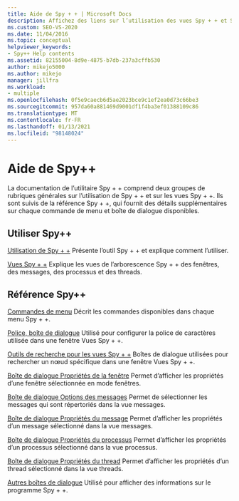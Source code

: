 ```yaml
---
title: Aide de Spy + + | Microsoft Docs
description: Affichez des liens sur l’utilisation des vues Spy + + et Spy + +. Consultez les liens de référence qui fournissent des détails sur chaque commande de menu et boîte de dialogue Spy + + disponibles.
ms.custom: SEO-VS-2020
ms.date: 11/04/2016
ms.topic: conceptual
helpviewer_keywords:
- Spy++ Help contents
ms.assetid: 82155004-8d9e-4875-b7db-237a3cffb530
author: mikejo5000
ms.author: mikejo
manager: jillfra
ms.workload:
- multiple
ms.openlocfilehash: 0f5e9caecb6d5ae2023bce9c1ef2ea0d73c66be3
ms.sourcegitcommit: 957da60a881469d9001df1f4ba3ef01388109c86
ms.translationtype: MT
ms.contentlocale: fr-FR
ms.lasthandoff: 01/13/2021
ms.locfileid: "98148024"
---
```

# <a name="spy-help"></a>Aide de Spy++
La documentation de l’utilitaire Spy + + comprend deux groupes de rubriques générales sur l’utilisation de Spy + + et sur les vues Spy + +. Ils sont suivis de la référence Spy + +, qui fournit des détails supplémentaires sur chaque commande de menu et boîte de dialogue disponibles.

## <a name="using-spy"></a>Utiliser Spy++
 [Utilisation de Spy + +](../debugger/using-spy-increment.md) Présente l’outil Spy + + et explique comment l’utiliser.

 [Vues Spy + +](../debugger/spy-increment-views.md) Explique les vues de l’arborescence Spy + + des fenêtres, des messages, des processus et des threads.

## <a name="spy-reference"></a>Référence Spy++
 [Commandes de menu](../debugger/menu-commands.md) Décrit les commandes disponibles dans chaque menu Spy + +.

 [Police, boîte de dialogue](../debugger/font-dialog-box-microsoft-spy-increment-help.md) Utilisé pour configurer la police de caractères utilisée dans une fenêtre Vues Spy + +.

 [Outils de recherche pour les vues Spy + +](../debugger/search-tools-for-spy-increment-views.md) Boîtes de dialogue utilisées pour rechercher un nœud spécifique dans une fenêtre Vues Spy + +.

 [Boîte de dialogue Propriétés de la fenêtre](../debugger/window-properties-dialog-box.md) Permet d’afficher les propriétés d’une fenêtre sélectionnée en mode fenêtres.

 [Boîte de dialogue Options des messages](../debugger/message-options-dialog-box.md) Permet de sélectionner les messages qui sont répertoriés dans la vue messages.

 [Boîte de dialogue Propriétés du message](../debugger/message-properties-dialog-box.md) Permet d’afficher les propriétés d’un message sélectionné dans la vue messages.

 [Boîte de dialogue Propriétés du processus](../debugger/process-properties-dialog-box.md) Permet d’afficher les propriétés d’un processus sélectionné dans la vue processus.

 [Boîte de dialogue Propriétés du thread](../debugger/thread-properties-dialog-box.md) Permet d’afficher les propriétés d’un thread sélectionné dans la vue threads.

 [Autres boîtes de dialogue](../debugger/other-dialog-boxes.md) Utilisé pour afficher des informations sur le programme Spy + +.